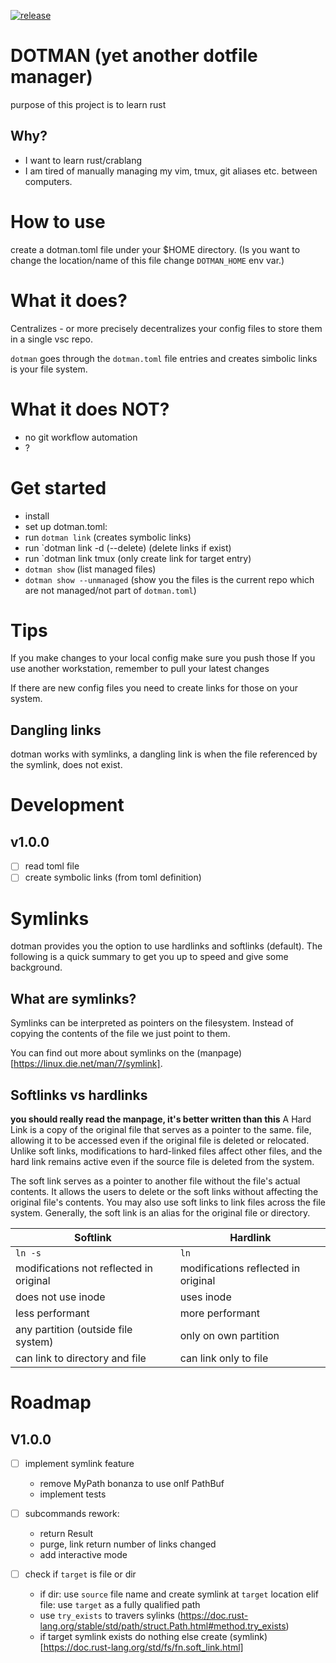 [![release](https://github.com/timonviola/dotman.rs/actions/workflows/ci.yml/badge.svg?branch=trunk)](https://github.com/timonviola/dotman.rs/actions/workflows/ci.yml)

# DOTMAN (yet another dotfile manager)

purpose of this project is to learn rust
## Why?
- I want to learn rust/crablang
- I am tired of manually managing my vim, tmux, git aliases etc. between computers.

# How to use
create a dotman.toml file under your $HOME directory. (Is you want to change the location/name of this file change `DOTMAN_HOME` env var.)


# What it does?
Centralizes - or more precisely decentralizes your config files to store them in a single vsc repo.

`dotman` goes through the `dotman.toml` file entries and creates simbolic links is your file system.

# What it does NOT?
- no git workflow automation
- ?

# Get started
- install
- set up dotman.toml:
- run `dotman link` (creates symbolic links)
- run `dotman link -d (--delete) (delete links if exist)
- run `dotman link tmux (only create link for target entry)
- `dotman show` (list managed files)
- `dotman show --unmanaged` (show you the files is the current repo which are not managed/not part of `dotman.toml`)

# Tips
If you make changes to your local config make sure you push those
If you use another workstation, remember to pull your latest changes

If there are new config files you need to create links for those on your system.

## Dangling links
dotman works with symlinks, a dangling link is when the file referenced by the symlink, does not exist.



# Development

## v1.0.0
- [ ] read toml file
- [ ] create symbolic links (from toml definition)

# Symlinks

dotman provides you the option to use hardlinks and softlinks (default). The following is a quick summary to get you up to speed and give some background.

## What are symlinks?
Symlinks can be interpreted as pointers on the filesystem. Instead of copying the contents of the file we just point to them.

You can find out more about symlinks on the (manpage)[https://linux.die.net/man/7/symlink].

## Softlinks vs hardlinks
__you should really read the manpage, it's better written than this__
A Hard Link is a copy of the original file that serves as a pointer to the same. file, allowing it to be accessed even if the original file is deleted or relocated. Unlike soft links, modifications to hard-linked files affect other files, and the hard link remains active even if the source file is deleted from the system.

The soft link serves as a pointer to another file without the file's actual contents. It allows the users to delete or the soft links without affecting the original file's contents. You may also use soft links to link files across the file system. Generally, the soft link is an alias for the original file or directory.

| Softlink | Hardlink |
| -------- | -------- |
| `ln -s` | `ln` |
| modifications not reflected in original | modifications reflected in original |
| does not use inode | uses inode |
| less performant | more performant |
| any partition (outside file system) | only on own partition |
| can link to directory and file | can link only to file |


# Roadmap
## V1.0.0
- [ ] implement symlink feature
    - remove MyPath bonanza to use onlf PathBuf
    - implement tests
- [ ] subcommands rework:
    - return Result
    - purge, link return number of links changed
    - add interactive mode

- [ ] check if `target` is file or dir
    - if dir: use `source` file name and create symlink at `target` location
      elif file: use `target` as a fully qualified path
    - use `try_exists` to travers sylinks (https://doc.rust-lang.org/stable/std/path/struct.Path.html#method.try_exists)
    - if target symlink exists do nothing
      else create (symlink)[https://doc.rust-lang.org/std/fs/fn.soft_link.html]
